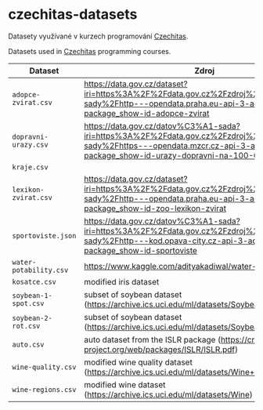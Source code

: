 # czechitas-datasets

Datasety využívané v kurzech programování [Czechitas](https://czechitas.cz/).

Datasets used in [Czechitas](https://www.czechitas.cz/en) programming courses.

Dataset | Zdroj
------- | -----
`adopce-zvirat.csv` | https://data.gov.cz/dataset?iri=https%3A%2F%2Fdata.gov.cz%2Fzdroj%2Fdatov%C3%A9-sady%2Fhttp---opendata.praha.eu-api-3-action-package_show-id-adopce-zvirat
`dopravni-urazy.csv` | https://data.gov.cz/datov%C3%A1-sada?iri=https%3A%2F%2Fdata.gov.cz%2Fzdroj%2Fdatov%C3%A9-sady%2Fhttps---opendata.mzcr.cz-api-3-action-package_show-id-urazy-dopravni-na-100-000-obyvatel
`kraje.csv` |
`lexikon-zvirat.csv` | https://data.gov.cz/dataset?iri=https%3A%2F%2Fdata.gov.cz%2Fzdroj%2Fdatov%C3%A9-sady%2Fhttp---opendata.praha.eu-api-3-action-package_show-id-zoo-lexikon-zvirat
`sportoviste.json` | https://data.gov.cz/datov%C3%A1-sada?iri=https%3A%2F%2Fdata.gov.cz%2Fzdroj%2Fdatov%C3%A9-sady%2Fhttp---kod.opava-city.cz-api-3-action-package_show-id-sportoviste
`water-potability.csv` | https://www.kaggle.com/adityakadiwal/water-potability
`kosatce.csv` | modified iris dataset
`soybean-1-spot.csv` | subset of soybean dataset (https://archive.ics.uci.edu/ml/datasets/Soybean+(Large))
`soybean-2-rot.csv` | subset of soybean dataset (https://archive.ics.uci.edu/ml/datasets/Soybean+(Large))
`auto.csv` | auto dataset from the ISLR package (https://cran.r-project.org/web/packages/ISLR/ISLR.pdf)
`wine-quality.csv` | modified wine quality dataset (https://archive.ics.uci.edu/ml/datasets/Wine+Quality)
`wine-regions.csv` | modified wine dataset (https://archive.ics.uci.edu/ml/datasets/Wine)

